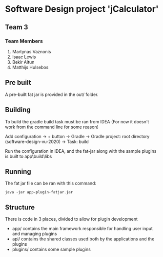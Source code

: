 # Software Design project 'jCalculator'
## Team 3

### Team Members

1. Martynas Vaznonis
2. Isaac Lewis
3. Bekir Altun
4. Matthijs Hulsebos

## Pre built 
A pre-built fat jar is provided in the out/ folder.

## Building
To build the gradle build task must be ran from IDEA (For now it doesn't work from the command line for some reason)

Add configuration -> + button -> Gradle 
    -> Gradle project: root directory (software-design-vu-2020)
    -> Task: build
    
Run the configuration in IDEA, and the fat-jar along with the sample plugins is built to app\build\libs

## Running
The fat jar file can be ran with this command:

    java -jar app-plugin-fatjar.jar
  
  
## Structure
There is code in 3 places, divided to allow for plugin development

* app/ contains the main framework responsible for handling user input and managing plugins
* api/ contains the shared classes used both by the applications and the plugins
* plugins/ contains some sample plugins
